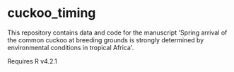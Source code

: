# cuckoo_timing
This repository contains data and code for the manuscript 'Spring arrival of the common cuckoo at breeding grounds is strongly determined by environmental conditions in tropical Africa'.

Requires R v4.2.1
